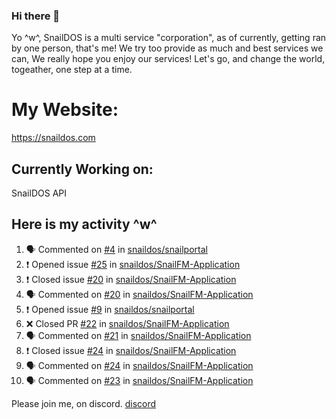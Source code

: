 ### Hi there 👋
Yo ^w^,
SnailDOS is a multi service "corporation", as of currently, getting ran by one person, that's me!
We try too provide as much and best services we can, We really hope you enjoy our services!
Let's go, and change the world, togeather, one step at a time.
# My Website:
https://snaildos.com
## Currently Working on:
SnailDOS API
## Here is my activity ^w^
<!--START_SECTION:activity-->
1. 🗣 Commented on [#4](https://github.com/snaildos/snailportal/issues/4) in [snaildos/snailportal](https://github.com/snaildos/snailportal)
2. ❗️ Opened issue [#25](https://github.com/snaildos/SnailFM-Application/issues/25) in [snaildos/SnailFM-Application](https://github.com/snaildos/SnailFM-Application)
3. ❗️ Closed issue [#20](https://github.com/snaildos/SnailFM-Application/issues/20) in [snaildos/SnailFM-Application](https://github.com/snaildos/SnailFM-Application)
4. 🗣 Commented on [#20](https://github.com/snaildos/SnailFM-Application/issues/20) in [snaildos/SnailFM-Application](https://github.com/snaildos/SnailFM-Application)
5. ❗️ Opened issue [#9](https://github.com/snaildos/snailportal/issues/9) in [snaildos/snailportal](https://github.com/snaildos/snailportal)
6. ❌ Closed PR [#22](https://github.com/snaildos/SnailFM-Application/pull/22) in [snaildos/SnailFM-Application](https://github.com/snaildos/SnailFM-Application)
7. 🗣 Commented on [#21](https://github.com/snaildos/SnailFM-Application/issues/21) in [snaildos/SnailFM-Application](https://github.com/snaildos/SnailFM-Application)
8. ❗️ Closed issue [#24](https://github.com/snaildos/SnailFM-Application/issues/24) in [snaildos/SnailFM-Application](https://github.com/snaildos/SnailFM-Application)
9. 🗣 Commented on [#24](https://github.com/snaildos/SnailFM-Application/issues/24) in [snaildos/SnailFM-Application](https://github.com/snaildos/SnailFM-Application)
10. 🗣 Commented on [#23](https://github.com/snaildos/SnailFM-Application/issues/23) in [snaildos/SnailFM-Application](https://github.com/snaildos/SnailFM-Application)
<!--END_SECTION:activity-->
Please join me, on discord.
[discord](https://invite.gg/snaildos)
